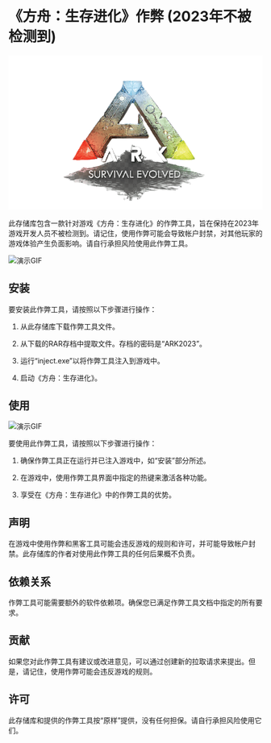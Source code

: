 # 《方舟：生存进化》作弊 (2023年不被检测到)

![作弊标志](cheat_logo.png)

此存储库包含一款针对游戏《方舟：生存进化》的作弊工具，旨在保持在2023年游戏开发人员不被检测到。请记住，使用作弊可能会导致帐户封禁，对其他玩家的游戏体验产生负面影响。请自行承担风险使用此作弊工具。

![演示GIF](demo.gif)

## 安装

要安装此作弊工具，请按照以下步骤进行操作：

1. 从此存储库下载作弊工具文件。

2. 从下载的RAR存档中提取文件。存档的密码是“ARK2023”。

3. 运行“inject.exe”以将作弊工具注入到游戏中。

4. 启动《方舟：生存进化》。

## 使用

![演示GIF](demo.gif)

要使用此作弊工具，请按照以下步骤进行操作：

1. 确保作弊工具正在运行并已注入游戏中，如“安装”部分所述。

2. 在游戏中，使用作弊工具界面中指定的热键来激活各种功能。

3. 享受在《方舟：生存进化》中的作弊工具的优势。

## 声明

在游戏中使用作弊和黑客工具可能会违反游戏的规则和许可，并可能导致帐户封禁。此存储库的作者对使用此作弊工具的任何后果概不负责。

## 依赖关系

作弊工具可能需要额外的软件依赖项。确保您已满足作弊工具文档中指定的所有要求。

## 贡献

如果您对此作弊工具有建议或改进意见，可以通过创建新的拉取请求来提出。但是，请记住，使用作弊可能会违反游戏的规则。

## 许可

此存储库和提供的作弊工具按“原样”提供，没有任何担保。请自行承担风险使用它们。
